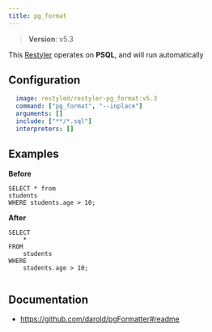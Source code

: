 ```yaml
---
title: pg_format
---
```


> **Version**: v5.3

This [Restyler][source] operates on **PSQL**, and will run automatically

## Configuration

```yaml
  image: restyled/restyler-pg_format:v5.3
  command: ["pg_format", "--inplace"]
  arguments: []
  include: ["**/*.sql"]
  interpreters: []
```

## Examples

**Before**

```postgresql
SELECT * from
students
WHERE students.age > 10;

```

**After**

```postgresql
SELECT
    *
FROM
    students
WHERE
    students.age > 10;


```


## Documentation

- https://github.com/darold/pgFormatter#readme

[source]: https://github.com/restyled-io/restylers/blob/main/pg_format/info.yaml
